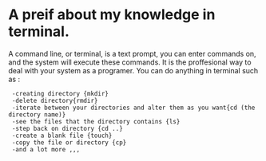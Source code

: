 # A preif about my knowledge in terminal. 
A command line, or terminal, is a text prompt, you can enter commands on, and the system will execute these commands.
It is the proffesional way to deal with your system as a programer.
You can do anything in terminal such as : 


     -creating directory {mkdir}
     -delete directory{rmdir}
     -iterate between your directories and alter them as you want{cd (the directory name)}
     -see the files that the directory contains {ls}
     -step back on directory {cd ..}
     -create a blank file {touch}
     -copy the file or directory {cp}
     -and a lot more ,,,
